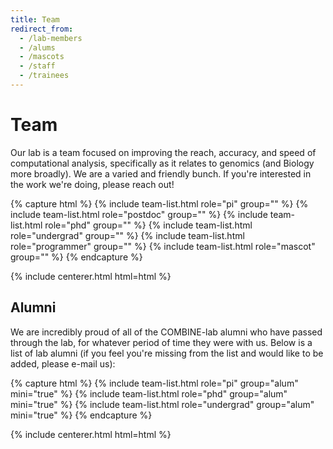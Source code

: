 ```yaml
---
title: Team
redirect_from:
  - /lab-members
  - /alums
  - /mascots
  - /staff
  - /trainees
---
```


# <i class="fas fa-users"></i>Team

Our lab is a team focused on improving the reach, accuracy, and speed of computational analysis, specifically as
it relates to genomics (and Biology more broadly).  We are a varied and friendly bunch.  If you're interested in 
the work we're doing, please reach out!

{% capture html %}
{% include team-list.html role="pi" group="" %}
{% include team-list.html role="postdoc" group="" %}
{% include team-list.html role="phd" group="" %}
{% include team-list.html role="undergrad" group="" %}
{% include team-list.html role="programmer" group="" %}
{% include team-list.html role="mascot" group="" %}
{% endcapture %}

{% include centerer.html html=html %}

<!-- section break -->

## Alumni

We are incredibly proud of all of the COMBINE-lab alumni who have passed through the lab, for whatever period of time they were with us. Below
is a list of lab alumni (if you feel you're missing from the list and would like to be added, please e-mail us):

{% capture html %}
{% include team-list.html role="pi" group="alum" mini="true" %}
{% include team-list.html role="phd" group="alum" mini="true" %}
{% include team-list.html role="undergrad" group="alum" mini="true" %}
{% endcapture %}

{% include centerer.html html=html %}
